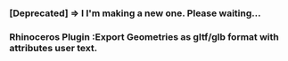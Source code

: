 ### [Deprecated] => I I'm making a new one. Please waiting...


### Rhinoceros Plugin :Export Geometries as gltf/glb format with attributes user text.

